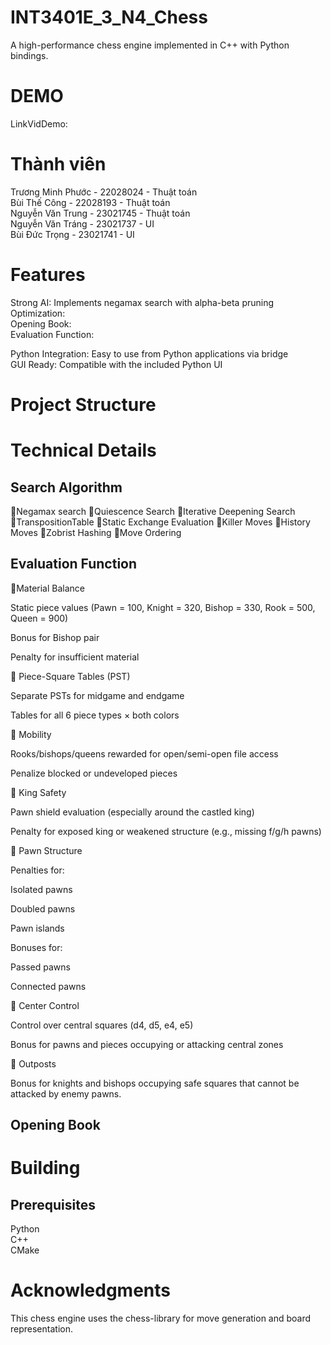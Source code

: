 # INT3401E_3_N4_Chess
A high-performance chess engine implemented in C++ with Python bindings.
# DEMO
LinkVidDemo:
# Thành viên
Trương Minh Phước - 22028024 - Thuật toán <br>
Bùi Thế Công - 22028193 - Thuật toán <br>
Nguyễn Văn Trung - 23021745 - Thuật toán <br>
Nguyễn Văn Tráng - 23021737 - UI <br>
Bùi Đức Trọng - 23021741 - UI <br>
# Features
Strong AI: Implements negamax search with alpha-beta pruning <br>
Optimization: <br>
Opening Book: <br>
Evaluation Function: <br>


Python Integration: Easy to use from Python applications via bridge <br>
GUI Ready: Compatible with the included Python UI <br>
# Project Structure


# Technical Details


## Search Algorithm
🔹Negamax search
🔹Quiescence Search
🔹Iterative Deepening Search
🔹TranspositionTable
🔹Static Exchange Evaluation
🔹Killer Moves
🔹History Moves
🔹Zobrist Hashing
🔹Move Ordering


## Evaluation Function
🔹Material Balance

Static piece values (Pawn = 100, Knight = 320, Bishop = 330, Rook = 500, Queen = 900)

Bonus for Bishop pair

Penalty for insufficient material

🔹 Piece-Square Tables (PST)

Separate PSTs for midgame and endgame

Tables for all 6 piece types × both colors


🔹 Mobility

Rooks/bishops/queens rewarded for open/semi-open file access

Penalize blocked or undeveloped pieces

🔹 King Safety

Pawn shield evaluation (especially around the castled king)

Penalty for exposed king or weakened structure (e.g., missing f/g/h pawns)


🔹 Pawn Structure

Penalties for:

Isolated pawns

Doubled pawns

Pawn islands

Bonuses for:

Passed pawns 

Connected pawns


🔹 Center Control

Control over central squares (d4, d5, e4, e5)

Bonus for pawns and pieces occupying or attacking central zones

🔹 Outposts

Bonus for knights and bishops occupying safe squares that cannot be attacked by enemy pawns.



## Opening Book



# Building
## Prerequisites
Python <br>
C++ <br>
CMake <br>
# Acknowledgments
This chess engine uses the chess-library for move generation and board representation.
